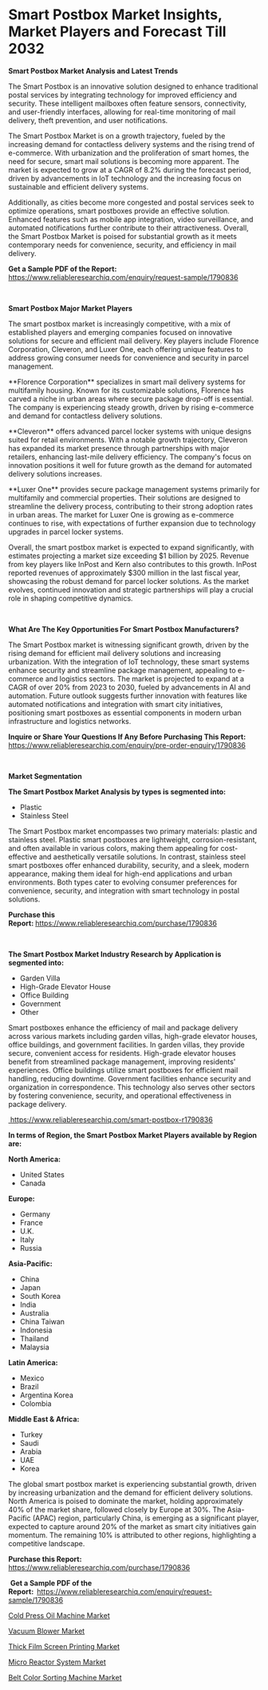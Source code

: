 <p><h1>Smart Postbox Market Insights, Market Players and Forecast Till 2032</h1></p><p><strong>Smart Postbox Market Analysis and Latest Trends</strong></p>
<p><p>The Smart Postbox is an innovative solution designed to enhance traditional postal services by integrating technology for improved efficiency and security. These intelligent mailboxes often feature sensors, connectivity, and user-friendly interfaces, allowing for real-time monitoring of mail delivery, theft prevention, and user notifications. </p><p>The Smart Postbox Market is on a growth trajectory, fueled by the increasing demand for contactless delivery systems and the rising trend of e-commerce. With urbanization and the proliferation of smart homes, the need for secure, smart mail solutions is becoming more apparent. The market is expected to grow at a CAGR of 8.2% during the forecast period, driven by advancements in IoT technology and the increasing focus on sustainable and efficient delivery systems. </p><p>Additionally, as cities become more congested and postal services seek to optimize operations, smart postboxes provide an effective solution. Enhanced features such as mobile app integration, video surveillance, and automated notifications further contribute to their attractiveness. Overall, the Smart Postbox Market is poised for substantial growth as it meets contemporary needs for convenience, security, and efficiency in mail delivery.</p></p>
<p><strong>Get a Sample PDF of the Report:&nbsp;</strong> <a href="https://www.reliableresearchiq.com/enquiry/request-sample/1790836?utm_campaign=904&utm_medium=2&utm_source=Github&utm_content=ia&utm_term=10042025&utm_id=smart-postbox">https://www.reliableresearchiq.com/enquiry/request-sample/1790836</a></p>
<p>&nbsp;</p>
<p><strong>Smart Postbox Major Market Players</strong></p>
<p><p>The smart postbox market is increasingly competitive, with a mix of established players and emerging companies focused on innovative solutions for secure and efficient mail delivery. Key players include Florence Corporation, Cleveron, and Luxer One, each offering unique features to address growing consumer needs for convenience and security in parcel management.</p><p>**Florence Corporation** specializes in smart mail delivery systems for multifamily housing. Known for its customizable solutions, Florence has carved a niche in urban areas where secure package drop-off is essential. The company is experiencing steady growth, driven by rising e-commerce and demand for contactless delivery solutions.</p><p>**Cleveron** offers advanced parcel locker systems with unique designs suited for retail environments. With a notable growth trajectory, Cleveron has expanded its market presence through partnerships with major retailers, enhancing last-mile delivery efficiency. The company's focus on innovation positions it well for future growth as the demand for automated delivery solutions increases.</p><p>**Luxer One** provides secure package management systems primarily for multifamily and commercial properties. Their solutions are designed to streamline the delivery process, contributing to their strong adoption rates in urban areas. The market for Luxer One is growing as e-commerce continues to rise, with expectations of further expansion due to technology upgrades in parcel locker systems.</p><p>Overall, the smart postbox market is expected to expand significantly, with estimates projecting a market size exceeding $1 billion by 2025. Revenue from key players like InPost and Kern also contributes to this growth. InPost reported revenues of approximately $300 million in the last fiscal year, showcasing the robust demand for parcel locker solutions. As the market evolves, continued innovation and strategic partnerships will play a crucial role in shaping competitive dynamics.</p></p>
<p>&nbsp;</p>
<p><strong>What Are The Key Opportunities For Smart Postbox Manufacturers?</strong></p>
<p><p>The Smart Postbox market is witnessing significant growth, driven by the rising demand for efficient mail delivery solutions and increasing urbanization. With the integration of IoT technology, these smart systems enhance security and streamline package management, appealing to e-commerce and logistics sectors. The market is projected to expand at a CAGR of over 20% from 2023 to 2030, fueled by advancements in AI and automation. Future outlook suggests further innovation with features like automated notifications and integration with smart city initiatives, positioning smart postboxes as essential components in modern urban infrastructure and logistics networks.</p></p>
<p><strong>Inquire or Share Your Questions If Any Before Purchasing This Report:</strong> <a href="https://www.reliableresearchiq.com/enquiry/pre-order-enquiry/1790836?utm_campaign=904&utm_medium=2&utm_source=Github&utm_content=ia&utm_term=10042025&utm_id=smart-postbox">https://www.reliableresearchiq.com/enquiry/pre-order-enquiry/1790836</a></p>
<p>&nbsp;</p>
<p><strong>Market Segmentation</strong></p>
<p><strong>The Smart Postbox Market Analysis by types is segmented into:</strong></p>
<p><ul><li>Plastic</li><li>Stainless Steel</li></ul></p>
<p><p>The Smart Postbox market encompasses two primary materials: plastic and stainless steel. Plastic smart postboxes are lightweight, corrosion-resistant, and often available in various colors, making them appealing for cost-effective and aesthetically versatile solutions. In contrast, stainless steel smart postboxes offer enhanced durability, security, and a sleek, modern appearance, making them ideal for high-end applications and urban environments. Both types cater to evolving consumer preferences for convenience, security, and integration with smart technology in postal solutions.</p></p>
<p><strong>Purchase this Report:&nbsp;</strong><a href="https://www.reliableresearchiq.com/purchase/1790836?utm_campaign=904&utm_medium=2&utm_source=Github&utm_content=ia&utm_term=10042025&utm_id=smart-postbox">https://www.reliableresearchiq.com/purchase/1790836</a></p>
<p>&nbsp;</p>
<p><strong>The Smart Postbox Market Industry Research by Application is segmented into:</strong></p>
<p><ul><li>Garden Villa</li><li>High-Grade Elevator House</li><li>Office Building</li><li>Government</li><li>Other</li></ul></p>
<p><p>Smart postboxes enhance the efficiency of mail and package delivery across various markets including garden villas, high-grade elevator houses, office buildings, and government facilities. In garden villas, they provide secure, convenient access for residents. High-grade elevator houses benefit from streamlined package management, improving residents' experiences. Office buildings utilize smart postboxes for efficient mail handling, reducing downtime. Government facilities enhance security and organization in correspondence. This technology also serves other sectors by fostering convenience, security, and operational effectiveness in package delivery.</p></p>
<p><a href="https://www.reliableresearchiq.com/smart-postbox-r1790836?utm_campaign=904&utm_medium=2&utm_source=Github&utm_content=ia&utm_term=10042025&utm_id=smart-postbox">&nbsp;https://www.reliableresearchiq.com/smart-postbox-r1790836</a></p>
<p><strong>In terms of Region, the Smart Postbox Market Players available by Region are:</strong></p>
<p>
    <p> <strong> North America: </strong>
        <ul>
            <li>United States</li>
            <li>Canada</li>
        </ul>
        </p> 
    <p> <strong> Europe: </strong>
        <ul>
            <li>Germany</li>
            <li>France</li>
            <li>U.K.</li>
            <li>Italy</li>
            <li>Russia</li>
        </ul>
        </p> 
    <p> <strong> Asia-Pacific: </strong>
        <ul>
            <li>China</li>
            <li>Japan</li>
            <li>South Korea</li>
            <li>India</li>
            <li>Australia</li>
            <li>China Taiwan</li>
            <li>Indonesia</li>
            <li>Thailand</li>
            <li>Malaysia</li>
        </ul>
        </p> 
    <p> <strong> Latin America: </strong>
        <ul>
            <li>Mexico</li>
            <li>Brazil</li>
            <li>Argentina Korea</li>
            <li>Colombia</li>
        </ul>
        </p> 
    <p> <strong> Middle East & Africa: </strong>
        <ul>
            <li>Turkey</li>
            <li>Saudi</li>
            <li>Arabia</li>
            <li>UAE</li>
            <li>Korea</li>
        </ul>
    </p>
    </p>
<p><p>The global smart postbox market is experiencing substantial growth, driven by increasing urbanization and the demand for efficient delivery solutions. North America is poised to dominate the market, holding approximately 40% of the market share, followed closely by Europe at 30%. The Asia-Pacific (APAC) region, particularly China, is emerging as a significant player, expected to capture around 20% of the market as smart city initiatives gain momentum. The remaining 10% is attributed to other regions, highlighting a competitive landscape.</p></p>
<p><strong>Purchase this Report: </strong><a href="https://www.reliableresearchiq.com/purchase/1790836?utm_campaign=904&utm_medium=2&utm_source=Github&utm_content=ia&utm_term=10042025&utm_id=smart-postbox">https://www.reliableresearchiq.com/purchase/1790836</a></p>
<p>&nbsp;<strong>Get a Sample PDF of the Report:&nbsp;&nbsp;</strong><a href="https://www.reliableresearchiq.com/enquiry/request-sample/1790836?utm_campaign=904&utm_medium=2&utm_source=Github&utm_content=ia&utm_term=10042025&utm_id=smart-postbox">https://www.reliableresearchiq.com/enquiry/request-sample/1790836</a></p>
<p><strong></strong></p>
<p><p><a href="https://github.com/leptouwrites/Market-Research-Report-List-1/blob/main/cold-press-oil-machine-market.md?utm_campaign=904&utm_medium=2&utm_source=Github&utm_content=ia&utm_term=10042025&utm_id=smart-postbox">Cold Press Oil Machine Market</a></p><p><a href="https://github.com/wilzeryammy/Market-Research-Report-List-1/blob/main/vacuum-blower-market.md?utm_campaign=904&utm_medium=2&utm_source=Github&utm_content=ia&utm_term=10042025&utm_id=smart-postbox">Vacuum Blower Market</a></p><p><a href="https://github.com/etapaqanee/Market-Research-Report-List-1/blob/main/thick-film-screen-printing-market.md?utm_campaign=904&utm_medium=2&utm_source=Github&utm_content=ia&utm_term=10042025&utm_id=smart-postbox">Thick Film Screen Printing Market</a></p><p><a href="https://github.com/sphaabrose/Market-Research-Report-List-1/blob/main/micro-reactor-system-market.md?utm_campaign=904&utm_medium=2&utm_source=Github&utm_content=ia&utm_term=10042025&utm_id=smart-postbox">Micro Reactor System Market</a></p><p><a href="https://github.com/colloerrinbp/Market-Research-Report-List-1/blob/main/belt-color-sorting-machine-market.md?utm_campaign=904&utm_medium=2&utm_source=Github&utm_content=ia&utm_term=10042025&utm_id=smart-postbox">Belt Color Sorting Machine Market</a></p></p>